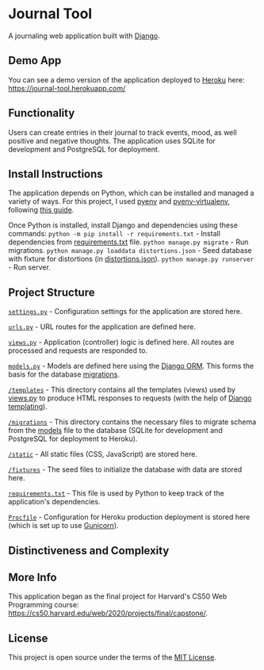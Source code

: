 # Journal Tool
A journaling web application built with [Django](https://www.djangoproject.com/).

## Demo App
You can see a demo version of the application deployed to [Heroku](https://www.heroku.com/) here: https://journal-tool.herokuapp.com/

## Functionality
Users can create entries in their journal to track events, mood, as well positive and negative thoughts. The application uses SQLite for development and PostgreSQL for deployment.

## Install Instructions
The application depends on Python, which can be installed and managed a variety of ways. For this project, I used [pyenv](https://github.com/pyenv/pyenv) and [pyenv-virtualenv](https://github.com/pyenv/pyenv-virtualenv), following [this guide](https://realpython.com/intro-to-pyenv/).

Once Python is installed, install Django and dependencies using these commands:
`python -m pip install -r requirements.txt` - Install dependencies from [requirements.txt](/requirements.txt) file.
`python manage.py migrate` - Run migrations.
`python manage.py loaddata distortions.json` - Seed database with fixture for distortions (in [distortions.json](/journal/fixtures/distortions.json)).
`python manage.py runserver` - Run server.

## Project Structure
[`settings.py`](journaltool/settings.py) - Configuration settings for the application are stored here.

[`urls.py`](/journal/urls.py) - URL routes for the application are defined here.

[`views.py`](/journal/app.py) - Application (controller) logic is defined here. All routes are processed and requests are responded to.

[`models.py`](/journal/models.py) - Models are defined here using the [Django ORM](https://docs.djangoproject.com/en/3.2/topics/db/models/). This forms the basis for the database [migrations](/journal/migrations).

[`/templates`](/journal/templates/journal) - This directory contains all the templates (views) used by [views.py](/journal/views.py) to produce HTML responses to requests (with the help of [Django templating](https://docs.djangoproject.com/en/3.2/topics/templates/)).

[`/migrations`](/journal/migrations) - This directory contains the necessary files to migrate schema from the [models](/journal/models.py) file to the database (SQLite for development and PostgreSQL for deployment to Heroku).

[`/static`](/journal/static/journal) - All static files (CSS, JavaScript) are stored here.

[`/fixtures`](/journal/fixtures) - The seed files to initialize the database with data are stored here.

[`requirements.txt`](/requirements.txt) - This file is used by Python to keep track of the application's dependencies.

[`Procfile`](/Procfile) - Configuration for Heroku production deployment is stored here (which is set up to use [Gunicorn](https://gunicorn.org/)).

## Distinctiveness and Complexity

## More Info
This application began as the final project for Harvard's CS50 Web Programming course:
https://cs50.harvard.edu/web/2020/projects/final/capstone/.

## License
This project is open source under the terms of the [MIT License](http://opensource.org/licenses/MIT).